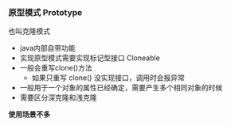 ### 原型模式 Prototype

也叫克隆模式

- java内部自带功能
- 实现原型模式需要实现标记型接口 Cloneable
- 一般会重写clone()方法
    - 如果只重写 clone() 没实现接口，调用时会报异常
- 一般用于一个对象的属性已经确定，需要产生多个相同对象的时候
- 需要区分深克隆和浅克隆 


**使用场景不多**